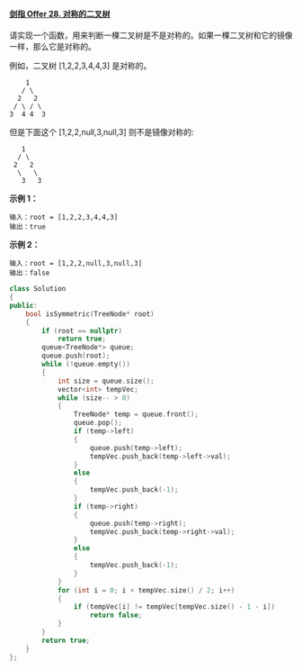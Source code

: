 #### [剑指 Offer 28. 对称的二叉树](https://leetcode-cn.com/problems/dui-cheng-de-er-cha-shu-lcof/)

请实现一个函数，用来判断一棵二叉树是不是对称的。如果一棵二叉树和它的镜像一样，那么它是对称的。

例如，二叉树 [1,2,2,3,4,4,3] 是对称的。

```
    1  
   / \
  2   2 
 / \ / \
3  4 4  3
```


但是下面这个 [1,2,2,null,3,null,3] 则不是镜像对称的:

```
   1 
  / \ 
 2   2 
  \   \
   3   3
```

 

**示例 1：**

```
输入：root = [1,2,2,3,4,4,3]
输出：true
```

**示例 2：**

```
输入：root = [1,2,2,null,3,null,3]
输出：false
```

 

```C++
class Solution
{
public:
    bool isSymmetric(TreeNode* root) 
    {
        if (root == nullptr)
            return true;
        queue<TreeNode*> queue;
        queue.push(root);
        while (!queue.empty())
        {
            int size = queue.size();
            vector<int> tempVec;
            while (size-- > 0)
            {
                TreeNode* temp = queue.front();
                queue.pop();
                if (temp->left)
                {
                    queue.push(temp->left);
                    tempVec.push_back(temp->left->val);
                }
                else
                {
                    tempVec.push_back(-1);
                }
                if (temp->right)
                {
                    queue.push(temp->right);
                    tempVec.push_back(temp->right->val);
                }
                else
                {
                    tempVec.push_back(-1);
                }
            }
            for (int i = 0; i < tempVec.size() / 2; i++)
            {
                if (tempVec[i] != tempVec[tempVec.size() - 1 - i])
                    return false;
            }
        }
        return true;
    }
};
```

